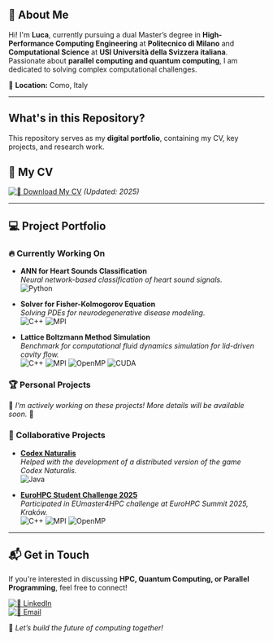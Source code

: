 ## 👋 About Me  
Hi! I'm **Luca**, currently pursuing a dual Master’s degree in **High-Performance Computing Engineering** at **Politecnico di Milano** and **Computational Science** at **USI Università della Svizzera italiana**. Passionate about **parallel computing and quantum computing**, I am dedicated to solving complex computational challenges.

📍 **Location:** Como, Italy  

---

## What's in this Repository?
This repository serves as my **digital portfolio**, containing my CV, key projects, and research work.

## 📄 **My CV**
[![👞 Download My CV](https://img.shields.io/badge/Download%20CV-PDF-blue?style=for-the-badge&logo=adobeacrobatreader)](./CV/CV.pdf) *(Updated: 2025)*  

---

## 💻 **Project Portfolio**

### 🔥 Currently Working On

- **ANN for Heart Sounds Classification**  
  *Neural network-based classification of heart sound signals.*  
  ![Python](https://img.shields.io/badge/Python-3776AB?style=for-the-badge&logo=python&logoColor=white)

- **Solver for Fisher-Kolmogorov Equation**  
  *Solving PDEs for neurodegenerative disease modeling.*  
  ![C++](https://img.shields.io/badge/C++-00599C?style=for-the-badge&logo=cplusplus&logoColor=white) ![MPI](https://img.shields.io/badge/MPI-FF6600?style=for-the-badge)

- **Lattice Boltzmann Method Simulation**  
  *Benchmark for computational fluid dynamics simulation for lid-driven cavity flow.*  
  ![C++](https://img.shields.io/badge/C++-00599C?style=for-the-badge&logo=cplusplus&logoColor=white) ![MPI](https://img.shields.io/badge/MPI-FF6600?style=for-the-badge) ![OpenMP](https://img.shields.io/badge/OpenMP-0095D5?style=for-the-badge&logo=openmp&logoColor=white) ![CUDA](https://img.shields.io/badge/CUDA-76B900?style=for-the-badge&logo=nvidia&logoColor=white)

### 🏆 Personal Projects

🚧 *I'm actively working on these projects! More details will be available soon.* 🚀  

### 🤝 Collaborative Projects

- **[Codex Naturalis](https://github.com/Diego41ITA/ing-sw-2024-quattrone-galatea-lamperti-lodetti)**  
  *Helped with the development of a distributed version of the game Codex Naturalis.*  
  ![Java](https://img.shields.io/badge/Java-ED8B00?style=for-the-badge&logo=openjdk&logoColor=white)

- **[EuroHPC Student Challenge 2025](https://github.com/Rudolfovoorg/EuroHPC_Student_Challenge_2025_Team_2.git)**  
  *Participated in EUmaster4HPC challenge at EuroHPC Summit 2025, Kraków.*  
  ![C++](https://img.shields.io/badge/C++-00599C?style=for-the-badge&logo=cplusplus&logoColor=white) ![MPI](https://img.shields.io/badge/MPI-FF6600?style=for-the-badge) ![OpenMP](https://img.shields.io/badge/OpenMP-0095D5?style=for-the-badge&logo=openmp&logoColor=white)

---

## 📬 Get in Touch
If you're interested in discussing **HPC, Quantum Computing, or Parallel Programming**, feel free to connect!

[![🌟 LinkedIn](https://img.shields.io/badge/LinkedIn-Profile-blue?style=for-the-badge&logo=linkedin)](https://www.linkedin.com/in/luca-lamperti-3920521b8)  
[![📧 Email](https://img.shields.io/badge/Email-Contact%20Me-red?style=for-the-badge&logo=gmail)](mailto:l.lamperti2002@gmail.com)  

🚀 *Let’s build the future of computing together!*
